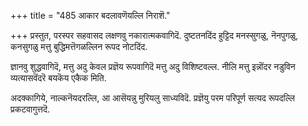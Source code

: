 +++
title = "485 आकार बदलावणॆयल्लि निराशॆ."

+++
प्रस्तुत, परस्पर सहवासद लक्षणवु नकारात्मकवागिदॆ. दुष्टतनदिंद हुट्टिद मनस्सुगळु, नॆनपुगळु, कनसुगळु मत्तु बुद्धिमत्तॆगळल्लिन रूपद नोटदिंद.

ज्ञानवु शुद्धवागिदॆ, मत्तु अदु केवल प्रज्ञॆय रूपवागिदॆ मत्तु अदु विशिष्टवल्ल. नीलि मत्तु इन्नॊंदर नडुविन व्यत्यासवॆंदरॆ बयकॆय एकैक मिति.

अदक्कागिये, नाल्कनॆयदरल्लि, आ आसॆयन्नु मुरियलु साध्यविदॆ. प्रज्ञॆयु परम परिपूर्ण सत्यद रूपदल्लि प्रकटवागुत्तदॆ.

